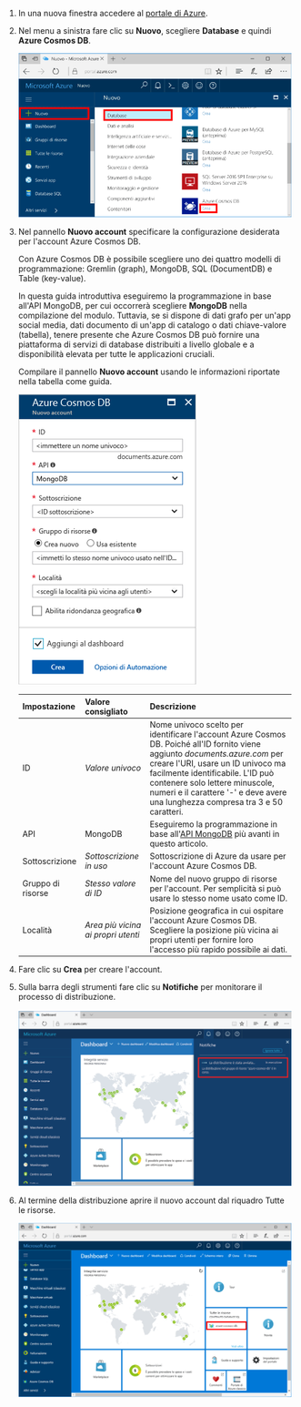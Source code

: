 1. In una nuova finestra accedere al [portale di Azure](https://portal.azure.com/).
2. Nel menu a sinistra fare clic su **Nuovo**, scegliere **Database** e quindi **Azure Cosmos DB**.
   
   ![Screenshot del portale di Azure in cui sono evidenziati Altri servizi e Azure Cosmos DB](./media/cosmos-db-create-dbaccount-mongodb/create-nosql-db-databases-json-tutorial-1.png)

3. Nel pannello **Nuovo account** specificare la configurazione desiderata per l'account Azure Cosmos DB. 

    Con Azure Cosmos DB è possibile scegliere uno dei quattro modelli di programmazione: Gremlin (graph), MongoDB, SQL (DocumentDB) e Table (key-value). 
       
    In questa guida introduttiva eseguiremo la programmazione in base all'API MongoDB, per cui occorrerà scegliere **MongoDB** nella compilazione del modulo. Tuttavia, se si dispone di dati grafo per un'app social media, dati documento di un'app di catalogo o dati chiave-valore (tabella), tenere presente che Azure Cosmos DB può fornire una piattaforma di servizi di database distribuiti a livello globale e a disponibilità elevata per tutte le applicazioni cruciali.

    Compilare il pannello **Nuovo account** usando le informazioni riportate nella tabella come guida.
 
    ![Screenshot del pannello Nuovo Azure Cosmos DB](./media/cosmos-db-create-dbaccount-mongodb/create-nosql-db-databases-json-tutorial-2.png)
   
    Impostazione|Valore consigliato|Descrizione
    ---|---|---
    ID|*Valore univoco*|Nome univoco scelto per identificare l'account Azure Cosmos DB. Poiché alI'ID fornito viene aggiunto *documents.azure.com* per creare l'URI, usare un ID univoco ma facilmente identificabile. L'ID può contenere solo lettere minuscole, numeri e il carattere '-' e deve avere una lunghezza compresa tra 3 e 50 caratteri.
    API|MongoDB|Eseguiremo la programmazione in base all'[API MongoDB](../articles/documentdb/documentdb-protocol-mongodb.md) più avanti in questo articolo.|
    Sottoscrizione|*Sottoscrizione in uso*|Sottoscrizione di Azure da usare per l'account Azure Cosmos DB. 
    Gruppo di risorse|*Stesso valore di ID*|Nome del nuovo gruppo di risorse per l'account. Per semplicità si può usare lo stesso nome usato come ID. 
    Località|*Area più vicina ai propri utenti*|Posizione geografica in cui ospitare l'account Azure Cosmos DB. Scegliere la posizione più vicina ai propri utenti per fornire loro l'accesso più rapido possibile ai dati.

4. Fare clic su **Crea** per creare l'account.
5. Sulla barra degli strumenti fare clic su **Notifiche** per monitorare il processo di distribuzione.

    ![Notifica di distribuzione avviata](./media/cosmos-db-create-dbaccount-mongodb/azure-documentdb-nosql-notification.png)

6.  Al termine della distribuzione aprire il nuovo account dal riquadro Tutte le risorse. 

    ![Account DocumentDB nel riquadro Tutte le risorse](./media/cosmos-db-create-dbaccount-mongodb/azure-documentdb-all-resources.png)
